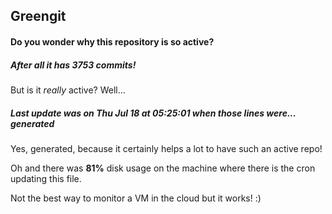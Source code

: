 ## Greengit

#### Do you wonder why this repository is so active?

##### After all it has 3753 commits!

But is it *really* active? Well...

##### Last update was on Thu Jul 18 at 05:25:01 when those lines were... generated

Yes, generated, because it certainly helps a lot to have such an active repo!

Oh and there was **81%** disk usage on the machine
where there is the cron updating this file.

Not the best way to monitor a VM in the cloud but it works! :)
